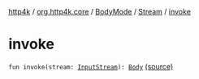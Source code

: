 [http4k](../../../index.md) / [org.http4k.core](../../index.md) / [BodyMode](../index.md) / [Stream](index.md) / [invoke](./invoke.md)

# invoke

`fun invoke(stream: `[`InputStream`](https://docs.oracle.com/javase/9/docs/api/java/io/InputStream.html)`): `[`Body`](../../-body/index.md) [(source)](https://github.com/http4k/http4k/blob/master/http4k-core/src/main/kotlin/org/http4k/core/BodyMode.kt#L24)